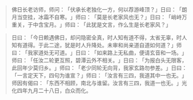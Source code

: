 > 佛日长老访师，师问：​「伏承长老独化一方，何以荐游峰顶？​」日曰：​「朗月当空挂，冰霜不自寒。​」师曰：​「莫是长老家风也无？​」日曰：​「峭峙万重关，于中含宝月。​」师曰：​「此犹是文言，作么生是长老家风？​」

> 日曰：​「今日赖遇佛日，却问隐密全真，时人知有道不得，太省无辜，时人知有道得。于此二途，犹是时人升降处。未审和尚亲道自道如何道？​」师曰：​「我家道处无可道。​」日曰：​「如来路上无私曲，便请玄音和一场。​」师曰：​「任汝二轮更互照，碧潭云外不相关。​」日曰：​「为报白头无限客，此回年少莫归乡。​」师曰：​「老少同轮无向背，我家玄路勿参差。​」日曰：​「一言定天下，四句为谁宣？​」师曰：​「汝言有三四，我道其中一也无。​」师因有偈曰：​「东西不相顾，南北与谁留。汝言有三四，我道一也无。​」光化四年九月二十八日，白众而化。


